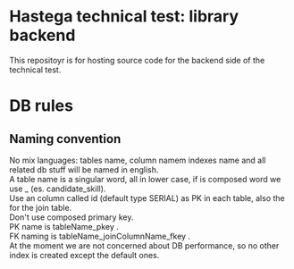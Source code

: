 # Hastega technical test: library backend
This repositoyr is for hosting source code for the backend side of the technical test.

# DB rules
## Naming convention
No mix languages: tables name, column namem indexes name and all related db stuff will be named in english. <br/>
A table name is a singular word, all in lower case, if is composed word we use _ (es. candidate_skill). <br/>
Use an column called id (default type SERIAL) as PK in each table, also the for the join table. <br/>
Don't use composed primary key.  <br/>
PK name is tableName_pkey . <br/>
FK naming is tableName_joinColumnName_fkey . <br/>
At the moment we are not concerned about DB performance, so no other index is created except the default ones.
